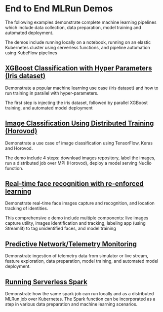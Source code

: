 # End to End MLRun Demos

The following examples demonstrate complete machine learning pipelines which include data collection, data preparation, 
model training and automated deployment. 

The demos include running locally on a notebook, running on an elastic Kubernetes cluster using serverless functions,
and pipeline automation using KubeFlow pipelines 

## [XGBoost Classification with Hyper Parameters (Iris dataset)](xgboost/train_xgboost_serverless.ipynb)

Demonstrate a popular machine learning use case (iris dataset) and how to run training in parallel with hyper-parameters.

The first step is injecting the iris dataset, followed by parallel XGBoost training, and automated model deployment


## [Image Classification Using Distributed Training (Horovod)](image_classification/README.md)

Demonstrate a use case of image classification using TensorFlow, Keras and Horovod.

The demo include 4 steps: download images repository, label the images, 
run a distributed job over MPI (Horovod), deploy a model serving Nuclio function.


## [Real-time face recognition with re-enforced learning]()

Demonstrate real-time face images capture and recognition, and location tracking of identities.

This comprehensive e demo include multiple components: live images capture utility, images identification and tracking, 
labeling app (using Streamlit) to tag unidentified faces, and model training
 

## [Predictive Network/Telemetry Monitoring]()

Demonstrate ingestion of telemetry data from simulator or live stream, feature exploration, 
data preparation, model training, and automated model deployment.

## [Running Serverless Spark](spark/mlrun_sparkk8s.ipynb)

Demonstrate how the same spark job can run locally and as a distributed MLRun job over Kubernetes.
The Spark function can be incorporated as a step in various data preparation and machine learning scenarios.
 